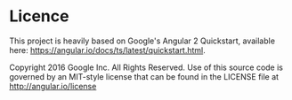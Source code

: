 # Licence
This project is heavily based on Google's Angular 2 Quickstart, available here: https://angular.io/docs/ts/latest/quickstart.html.


Copyright 2016 Google Inc. All Rights Reserved.
Use of this source code is governed by an MIT-style license that
can be found in the LICENSE file at http://angular.io/license